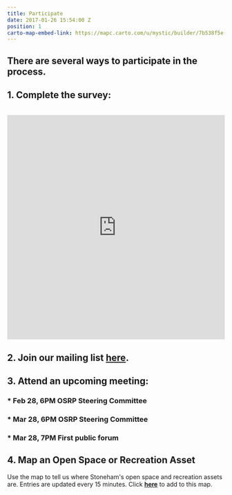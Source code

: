 ```yaml
---
title: Participate
date: 2017-01-26 15:54:00 Z
position: 1
carto-map-embed-link: https://mapc.carto.com/u/mystic/builder/7b538f5e-e1b5-11e6-ab3d-0e233c30368f/embed
---
```


## There are several ways to participate in the process.

## **1. Complete the survey:**

<script>(function(t,e,o,s){var n,c,i;t.SMCX=t.SMCX||[],e.getElementById(s)||(n=e.getElementsByTagName(o),c=n[n.length-1],i=e.createElement(o),i.type="text/javascript",i.async=!0,i.id=s,i.src=["https:"===location.protocol?"https://":"http://","widget.surveymonkey.com/collect/website/js/gvkOfdMSpcq7Kt3g7tkW6n3jFiCo_2BLG4sb_2FiDReY3alxUfogCEDqSwsJRmjT5yhE.js"].join(""),c.parentNode.insertBefore(i,c))})(window,document,"script","smcx-sdk");</script><br>
<iframe width="100%" height="520" frameborder="0" src="https://mapc.carto.com/u/mystic/builder/7b538f5e-e1b5-11e6-ab3d-0e233c30368f/embed" allowfullscreen webkitallowfullscreen mozallowfullscreen oallowfullscreen msallowfullscreen></iframe>

## **2. Join our mailing list [here](http://mapc.ma/stonehamosrp-mail).**

## **3. Attend an upcoming meeting:**

### * Feb 28, 6PM OSRP Steering Committee

### * Mar 28, 6PM OSRP Steering Committee

### * Mar 28, 7PM First public forum

## **4. Map an Open Space or Recreation Asset**

Use the map to tell us where Stoneham's open space and recreation assets are. Entries are updated every 15 minutes. Click  **<a href="https://app.localdata.com/mobile/#stoneham-osrp" target="_blank">here</a>** to add to this map.